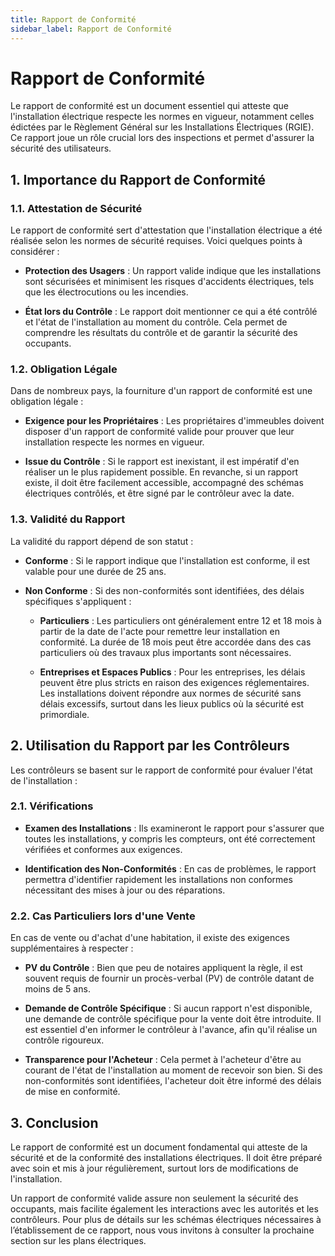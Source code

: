 ```yaml
---
title: Rapport de Conformité
sidebar_label: Rapport de Conformité
---
```


# Rapport de Conformité

Le rapport de conformité est un document essentiel qui atteste que l'installation électrique respecte les normes en vigueur, notamment celles édictées par le Règlement Général sur les Installations Électriques (RGIE). Ce rapport joue un rôle crucial lors des inspections et permet d'assurer la sécurité des utilisateurs.

## 1. Importance du Rapport de Conformité

### 1.1. Attestation de Sécurité
Le rapport de conformité sert d'attestation que l'installation électrique a été réalisée selon les normes de sécurité requises. Voici quelques points à considérer :

- **Protection des Usagers** : Un rapport valide indique que les installations sont sécurisées et minimisent les risques d'accidents électriques, tels que les électrocutions ou les incendies.

- **État lors du Contrôle** : Le rapport doit mentionner ce qui a été contrôlé et l'état de l'installation au moment du contrôle. Cela permet de comprendre les résultats du contrôle et de garantir la sécurité des occupants.

### 1.2. Obligation Légale
Dans de nombreux pays, la fourniture d'un rapport de conformité est une obligation légale :

- **Exigence pour les Propriétaires** : Les propriétaires d'immeubles doivent disposer d'un rapport de conformité valide pour prouver que leur installation respecte les normes en vigueur.

- **Issue du Contrôle** : Si le rapport est inexistant, il est impératif d'en réaliser un le plus rapidement possible. En revanche, si un rapport existe, il doit être facilement accessible, accompagné des schémas électriques contrôlés, et être signé par le contrôleur avec la date.

### 1.3. Validité du Rapport
La validité du rapport dépend de son statut :

- **Conforme** : Si le rapport indique que l'installation est conforme, il est valable pour une durée de 25 ans.

- **Non Conforme** : Si des non-conformités sont identifiées, des délais spécifiques s'appliquent :
  - **Particuliers** : Les particuliers ont généralement entre 12 et 18 mois à partir de la date de l'acte pour remettre leur installation en conformité. La durée de 18 mois peut être accordée dans des cas particuliers où des travaux plus importants sont nécessaires.
  
  - **Entreprises et Espaces Publics** : Pour les entreprises, les délais peuvent être plus stricts en raison des exigences réglementaires. Les installations doivent répondre aux normes de sécurité sans délais excessifs, surtout dans les lieux publics où la sécurité est primordiale.

## 2. Utilisation du Rapport par les Contrôleurs

Les contrôleurs se basent sur le rapport de conformité pour évaluer l'état de l'installation :

### 2.1. Vérifications
- **Examen des Installations** : Ils examineront le rapport pour s'assurer que toutes les installations, y compris les compteurs, ont été correctement vérifiées et conformes aux exigences.

- **Identification des Non-Conformités** : En cas de problèmes, le rapport permettra d'identifier rapidement les installations non conformes nécessitant des mises à jour ou des réparations.

### 2.2. Cas Particuliers lors d'une Vente
En cas de vente ou d'achat d'une habitation, il existe des exigences supplémentaires à respecter :

- **PV du Contrôle** : Bien que peu de notaires appliquent la règle, il est souvent requis de fournir un procès-verbal (PV) de contrôle datant de moins de 5 ans.

- **Demande de Contrôle Spécifique** : Si aucun rapport n'est disponible, une demande de contrôle spécifique pour la vente doit être introduite. Il est essentiel d'en informer le contrôleur à l'avance, afin qu'il réalise un contrôle rigoureux.

- **Transparence pour l'Acheteur** : Cela permet à l'acheteur d'être au courant de l'état de l'installation au moment de recevoir son bien. Si des non-conformités sont identifiées, l'acheteur doit être informé des délais de mise en conformité.

## 3. Conclusion

Le rapport de conformité est un document fondamental qui atteste de la sécurité et de la conformité des installations électriques. Il doit être préparé avec soin et mis à jour régulièrement, surtout lors de modifications de l'installation.

Un rapport de conformité valide assure non seulement la sécurité des occupants, mais facilite également les interactions avec les autorités et les contrôleurs. Pour plus de détails sur les schémas électriques nécessaires à l’établissement de ce rapport, nous vous invitons à consulter la prochaine section sur les plans électriques.
